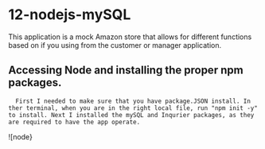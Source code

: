 # 12-nodejs-mySQL

This application is a mock Amazon store that allows for different functions based on if you using from the customer or manager application. 

## Accessing Node and installing the proper npm packages. 
      First I needed to make sure that you have package.JSON install. In ther terminal, when you are in the right local file, run "npm init -y" to install. Next I installed the mySQL and Inqurier packages, as they are required to have the app operate. 
   ![node}
